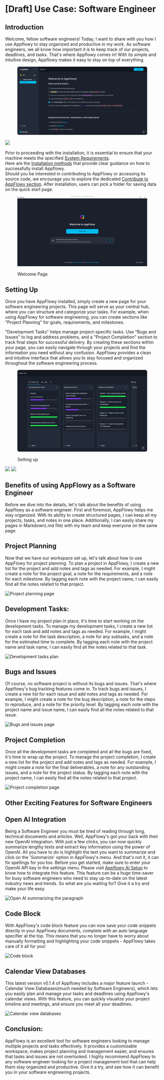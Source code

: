 # \[Draft] Use Case: Software Engineer

## Introduction

Welcome, fellow software engineers! Today, I want to share with you how I use Appflowy to stay organized and productive in my work. As software engineers, we all know how important it is to keep track of our projects, deadlines, and tasks. That's where Appflowy comes in! With its simple and intuitive design, Appflowy makes it easy to stay on top of everything.



<figure><img src="../../../../.gitbook/assets/image (5) (1) (1).png" alt=""><figcaption></figcaption></figure>

![](https://github.com/AppFlowy-IO/AppFlowy-Docs/tree/main/.gitbook/assets/Getting\_Started\_page.png)

Prior to proceeding with the installation, it is essential to ensure that your machine meets the specified [System Requirements](https://appflowy.gitbook.io/docs/essential-documentation/install-appflowy/requirements).\
Here are the [Installation methods](https://appflowy.gitbook.io/docs/essential-documentation/install-appflowy/installation-methods) that provide clear guidance on how to successfully install Appflowy.\
Should you be interested in contributing to AppFlowy or accessing its source code, we encourage you to explore the dedicated [Contribute to AppFlowy section](https://appflowy.gitbook.io/docs/essential-documentation/contribute-to-appflowy). After installation, users can pick a folder for saving data on the quick start page.

<figure><img src="../../../../.gitbook/assets/image (1) (1) (1) (1) (1).png" alt=""><figcaption><p>Welcome Page</p></figcaption></figure>



## Setting Up

Once you have AppFlowy installed, simply create a new page for your software engineering projects. This page will serve as your central hub, where you can structure and categorize your tasks. For example, when using AppFlowy for software engineering, you can create sections like "Project Planning" for goals, requirements, and milestones.&#x20;

"Development Tasks" helps manage project-specific tasks. Use "Bugs and Issues" to log and address problems, and a "Project Completion" section to track final steps for successful delivery. By creating these sections within your page, you can easily navigate through your projects and find the information you need without any confusion. AppFlowy provides a clean and intuitive interface that allows you to stay focused and organized throughout the software engineering process.

<figure><img src="../../../../.gitbook/assets/image (2) (1) (1) (1) (1).png" alt=""><figcaption><p>Setting up</p></figcaption></figure>

![](https://github.com/AppFlowy-IO/AppFlowy-Docs/tree/main/.gitbook/assets/Setting\_up\_page.png) ![](https://github.com/AppFlowy-IO/AppFlowy-Docs/tree/main/.gitbook/assets/Setting\_up\_grid\_view\_page.png)

## Benefits of using AppFlowy as a Software Engineer

Before we dive into the details, let's talk about the benefits of using Appflowy as a software engineer. First and foremost, AppFlowy helps me stay organized. With its ability to create structured pages, I can keep all my projects, tasks, and notes in one place. Additionally, I can easily share my pages in Markdown(.md file) with my team and keep everyone on the same page.

## Project Planning

Now that we have our workspace set up, let's talk about how to use AppFlowy for project planning. To plan a project in AppFlowy, I create a new list for the project and add notes and tags as needed. For example, I might create a note for the project goal, a note for the requirements, and a note for each milestone. By tagging each note with the project name, I can easily find all the notes related to that project.

![Project planning page](https://user-images.githubusercontent.com/89600478/235844017-2f00d682-5ddd-4fb5-a935-0055d0f3bb34.jpg)

## Development Tasks:

Once I have my project plan in place, it's time to start working on the development tasks. To manage my development tasks, I create a new list for each task and add notes and tags as needed. For example, I might create a note for the task description, a note for any subtasks, and a note for the estimated time to complete. By tagging each note with the project name and task name, I can easily find all the notes related to that task.

![Development tasks plan](https://github.com/AbubakrChan/AppFlowy-Docs/assets/89600478/f8ee65db-b24f-4fdc-8347-6f1b273acf05)

## Bugs and Issues

Of course, no software project is without its bugs and issues. That's where Appflowy's bug tracking features come in. To track bugs and issues, I create a new list for each issue and add notes and tags as needed. For example, I might create a note for the bug description, a note for the steps to reproduce, and a note for the priority level. By tagging each note with the project name and issue name, I can easily find all the notes related to that issue.

![Bugs and issues page](https://github.com/AbubakrChan/AppFlowy-Docs/assets/89600478/030c9349-0e96-4973-af39-ae0cd9007db5)

## Project Completion

Once all the development tasks are completed and all the bugs are fixed, it's time to wrap up the project. To manage the project completion, I create a new list for the project and add notes and tags as needed. For example, I might create a note for the final deliverables, a note for any outstanding issues, and a note for the project status. By tagging each note with the project name, I can easily find all the notes related to that project.

![Project completion page](https://github.com/AbubakrChan/AppFlowy-Docs/assets/89600478/ae858112-3594-47fd-89f4-9eca7e4f47b7)

## Other Exciting Features for Software Engineers

## Open AI Integration

Being a Software Engineer you must be tired of reading through long, technical documents and articles. Well, AppFlowy's got your back with their new OpenAI integration. With just a few clicks, you can now quickly summarize lengthy texts and extract key information using the power of OpenAI. All you have to do is highlight the text you want to summarize and click on the 'Summarize' option in AppFlowy's menu. And that's not it, it can fix spellings for you too. Before you get started, make sure to enter your OpenAI API key in the settings menu. Please visit [Appflowy AI Setup](https://appflowy.gitbook.io/docs/essential-documentation/appflowy-x-openai) to know how to integrate this feature. This feature can be a huge time-saver for busy software engineers who need to stay up-to-date on the latest industry news and trends. So what are you waiting for? Give it a try and make your life easy.

![Open AI summarizing the paragraph](https://github.com/AbubakrChan/AppFlowy-Docs/assets/89600478/0a0a0dff-74d5-43f6-a6b1-236e754bebf1)

## Code Block

With AppFlowy's code block feature you can now save your code snippets directly in your AppFlowy documents, complete with an auto language specifier at the top. This means that you no longer have to worry about manually formatting and highlighting your code snippets - AppFlowy takes care of it all for you!

![Code block](https://github.com/AbubakrChan/AppFlowy-Docs/assets/89600478/2972e5fc-5e73-4caa-bad1-975cb0fba514)

## Calendar View Databases

This latest version v0.1.4 of Appflowy includes a major feature launch - Calendar View Databases(much needed by Software Engineers), which lets you easily plan and manage your tasks and deadlines using Appflowy's calendar views. With this feature, you can quickly visualize your project timeline and meetings, and ensure you meet all your deadlines.

![Calendar view databases](https://github.com/AbubakrChan/AppFlowy-Docs/assets/89600478/ff465713-c12a-4d5c-8233-2456a328599e)

## Conclusion:

AppFlowy is an excellent tool for software engineers looking to manage multiple projects and tasks effectively. It provides a customizable workspace, makes project planning and management easier, and ensures that tasks and issues are not overlooked. I highly recommend AppFlowy to any software engineer looking for a project management tool that can help them stay organized and productive. Give it a try, and see how it can benefit you in your software engineering projects.
